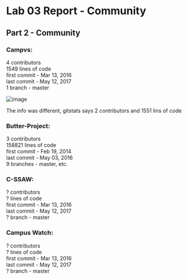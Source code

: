 # Lab 03 Report - Community

## Part 2 - Community

### Campvs:
4 contributors \
1549 lines of code \
first commit - Mar 13, 2016 \
last commit - May 12, 2017 \
1 branch - master

![image](https://user-images.githubusercontent.com/75342856/151598160-661f199e-9679-4840-9827-1851a3d424a4.png)

The info was different, gitstats says 2 contributors and 1551 lins of code

### Butter-Project:
3 contributors \
158821 lines of code \
first commit - Feb 19, 2014 \
last commit - May 03, 2016 \
9 branches - master, etc.

### C-SSAW:
? contributors \
? lines of code \
first commit - Mar 13, 2016 \
last commit - May 12, 2017 \
? branch - master

### Campus Watch:
? contributors \
? lines of code \
first commit - Mar 13, 2016 \
last commit - May 12, 2017 \
? branch - master


